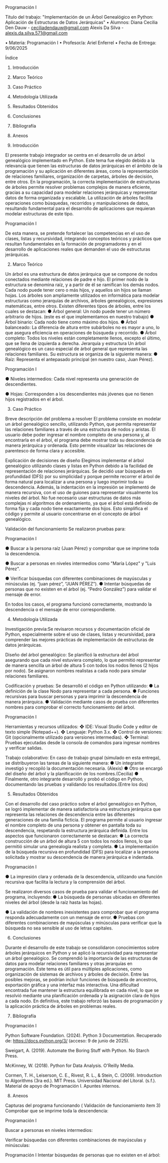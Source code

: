 Programación I

Título del trabajo: "Implementación de un Árbol Genealógico en Python: Aplicación de
Estructuras de Datos Jerárquicas"
• Alumnos: Diana Cecilia Den Dauw - ceciliadendauw@gmail.com
Alexis Da Silva - alexis.da.silva.571@gmail.com

• Materia: Programación I
• Profesor/a: Ariel Enferrel
• Fecha de Entrega: 9/06/2025

Índice
1. Introducción
2. Marco Teórico
3. Caso Práctico
4. Metodología Utilizada
5. Resultados Obtenidos
6. Conclusiones
7. Bibliografía
8. Anexos

1. Introducción

El presente trabajo integrador se centra en el desarrollo de un árbol genealógico
implementado en Python. Este tema fue elegido debido a la relevancia que tienen las
estructuras de datos jerárquicas en el ámbito de la programación y su aplicación en
diferentes áreas, como la representación de relaciones familiares, organización de carpetas,
árboles de decisión, entre otros.
En la programación, la correcta implementación de estructuras de árboles permite resolver
problemas complejos de manera eficiente, gracias a su capacidad para modelar relaciones
jerárquicas y representar datos de forma organizada y escalable. La utilización de árboles
facilita operaciones como búsquedas, recorridos y manipulaciones de datos, resultando
fundamental para el desarrollo de aplicaciones que requieran modelar estructuras de este
tipo.

Programación I

De esta manera, se pretende fortalecer las competencias en el uso de clases, listas y
recursividad, integrando conceptos teóricos y prácticos que resultan fundamentales en la
formación de programadores y en el desarrollo de aplicaciones reales que demanden el uso
de estructuras jerárquicas.

2. Marco Teórico

Un árbol es una estructura de datos jerárquica que se compone de nodos conectados
mediante relaciones de padre e hijo. El primer nodo de la estructura se denomina raíz, y a
partir de él se ramifican los demás nodos. Cada nodo puede tener cero o más hijos, y
aquellos sin hijos se llaman hojas.
Los árboles son ampliamente utilizados en informática para modelar estructuras como
jerarquías de archivos, árboles genealógicos, expresiones matemáticas, entre otros.
Existen diferentes tipos de árboles, entre los cuales se destacan:
● Árbol general: Un nodo puede tener un número arbitrario de hijos. (este es el que
implementamos en nuestro trabajo)
● Árbol binario: Cada nodo tiene como máximo dos hijos.
● Árbol balanceado: La diferencia de altura entre subárboles no es mayor a uno, lo
que asegura eficiencia en operaciones de búsqueda y recorrido.
● Árbol completo: Todos los niveles están completamente llenos, excepto el último,
que se llena de izquierda a derecha.
Jerarquía y estructura
Un árbol genealógico es un caso especial de árbol general que representa las relaciones
familiares. Su estructura se organiza de la siguiente manera:
● Raíz: Representa el antepasado principal (en nuestro caso, Juan Pérez).

Programación I

● Niveles intermedios: Cada nivel representa una generación de descendientes.

● Hojas: Corresponden a los descendientes más jóvenes que no tienen hijos
registrados en el árbol.

3. Caso Práctico

Breve descripción del problema a resolver
El problema consiste en modelar un árbol genealógico sencillo, utilizando Python, que
permita representar las relaciones familiares a través de una estructura de nodos y aristas.
El usuario debe poder ingresar el nombre completo de una persona y, al encontrarla en el
árbol, el programa debe mostrar toda su descendencia de manera jerárquica y ordenada.
Esto permite visualizar las relaciones de parentesco de forma clara y accesible.

Explicación de decisiones de diseño
Elegimos implementar el árbol genealógico utilizando clases y listas en Python debido a la
facilidad de representación de relaciones jerárquicas. Se decidió usar búsqueda en
profundidad (DFS) por su simplicidad y porque permite recorrer el árbol de forma natural
para localizar a una persona y luego imprimir toda su descendencia. Además, la indentación
en la impresión se implementó de manera recursiva, con el uso de guiones para representar
visualmente los niveles del árbol.
No fue necesario usar estructuras de datos más complejas ni algoritmos de ordenamiento,
ya que el árbol está definido de forma fija y cada nodo tiene exactamente dos hijos. Esto
simplifica el código y permite al usuario concentrarse en el concepto de árbol genealógico.

Validación del funcionamiento
Se realizaron pruebas para:

Programación I

● Buscar a la persona raíz (Juan Pérez) y comprobar que se imprime toda la
descendencia.

● Buscar a personas en niveles intermedios como "María López" y "Luis Pérez".

● Verificar búsquedas con diferentes combinaciones de mayúsculas y minúsculas (ej.
“juan pérez”, “JUAN PÉREZ”).
● Intentar búsquedas de personas que no existen en el árbol (ej. “Pedro González”)
para validar el mensaje de error.

En todos los casos, el programa funcionó correctamente, mostrando la descendencia o el
mensaje de error correspondiente.

4. Metodología Utilizada

Investigación previa:Se revisaron recursos y documentación oficial de Python,
especialmente sobre el uso de clases, listas y recursividad, para comprender las
mejores prácticas de implementación de estructuras de datos jerárquicas.

Diseño del árbol genealógico: Se planificó la estructura del árbol asegurando que
cada nivel estuviera completo, lo que permitió representar de manera sencilla un
árbol de altura 5 con todos los nodos llenos (2 hijos por nodo). Se asignaron
nombres realistas a cada nodo para simular relaciones familiares.

Codificación y pruebas: Se desarrolló el código en Python utilizando:
● La definición de la clase Nodo para representar a cada persona.
● Funciones recursivas para buscar personas y para imprimir la descendencia de
manera jerárquica.
● Validación mediante casos de prueba con diferentes nombres para comprobar el
correcto funcionamiento del árbol.

Programación I

Herramientas y recursos utilizados:
❖ IDE: Visual Studio Code y editor de texto simple (Notepad++).
❖ Lenguaje: Python 3.x.
❖ Control de versiones: Git (opcionalmente utilizado para versiones intermedias).
❖ Terminal: Pruebas ejecutadas desde la consola de comandos para ingresar nombres
y verificar salidas.

Trabajo colaborativo: En caso de trabajo grupal (simulado en esta entrega), se
distribuyeron las tareas de la siguiente manera:
● Un integrante investigó y recopiló la documentación necesaria. (Alexis)
● Otro se encargó del diseño del árbol y la planificación de los nombres.(Cecilia)
● Finalmente, otro integrante desarrolló y probó el código en Python, documentando
las pruebas y validando los resultados.(Entre los dos)

5. Resultados Obtenidos

Con el desarrollo del caso práctico sobre el árbol genealógico en Python, se logró
implementar de manera satisfactoria una estructura jerárquica que representa las relaciones
de descendencia entre las diferentes generaciones de una familia ficticia. El programa
permite al usuario ingresar el nombre completo de una persona y obtener en pantalla toda
su descendencia, respetando la estructura jerárquica definida.
Entre los aspectos que funcionaron correctamente se destacan:
● La correcta construcción de un árbol de altura 5 con todos los nodos llenos, lo que
permitió simular una genealogía realista y completa.
● La implementación de la búsqueda recursiva en profundidad (DFS) para localizar a
la persona solicitada y mostrar su descendencia de manera jerárquica e indentada.

Programación I

● La impresión clara y ordenada de la descendencia, utilizando una función recursiva
que facilita la lectura y la comprensión del árbol.

Se realizaron diversos casos de prueba para validar el funcionamiento del programa,
incluyendo:
● La búsqueda de personas ubicadas en diferentes niveles del árbol (desde la raíz
hasta las hojas).

● La validación de nombres inexistentes para comprobar que el programa responda
adecuadamente con un mensaje de error.
● Pruebas con diferentes combinaciones de mayúsculas y minúsculas para verificar
que la búsqueda no sea sensible al uso de letras capitales.

6. Conclusiones

Durante el desarrollo de este trabajo se consolidaron conocimientos sobre árboles
jerárquicos en Python y se aplicó la recursividad para representar un árbol genealógico. Se
comprendió la importancia de las estructuras de datos para modelar relaciones familiares y
otras jerarquías en programación.
Este tema es útil para múltiples aplicaciones, como organización de sistemas de archivos y
árboles de decisión. Entre las posibles mejoras, se podrían incluir funciones de búsqueda
de ancestros, exportación gráfica y una interfaz más interactiva.
Una dificultad encontrada fue mantener la estructura equilibrada en cada nivel, lo que se
resolvió mediante una planificación ordenada y la asignación clara de hijos a cada nodo. En
definitiva, este trabajo reforzó las bases de programación y la aplicación práctica de árboles
en problemas reales.

7. Bibliografía

Programación I

Python Software Foundation. (2024). Python 3 Documentation. Recuperado de:
https://docs.python.org/3/ (acceso: 9 de junio de 2025).

Sweigart, A. (2019). Automate the Boring Stuff with Python. No Starch Press.

McKinney, W. (2018). Python for Data Analysis. O'Reilly Media.

Cormen, T. H., Leiserson, C. E., Rivest, R. L., & Stein, C. (2009). Introduction to Algorithms
(3ra ed.). MIT Press.
Universidad Nacional del Litoral. (s.f.). Material de apoyo de Programación I. Apuntes
internos.

8. Anexos

Capturas del programa funcionando ( Validación de funcionamiento item 3)
Comprobar que se imprime toda la descendencia:

Programación I

Buscar a personas en niveles intermedios:

Verificar búsquedas con diferentes combinaciones de mayúsculas y minúsculas:

Programación I
Intentar búsquedas de personas que no existen en el árbol:

